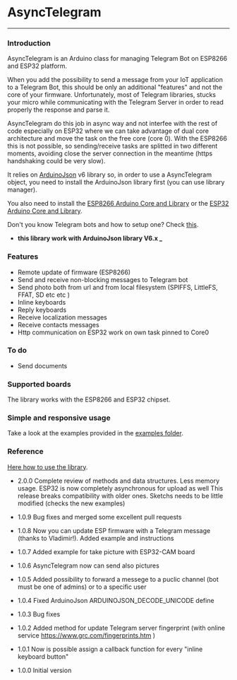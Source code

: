 # AsyncTelegram 

___
### Introduction
AsyncTelegram is an Arduino class for managing Telegram Bot on ESP8266 and ESP32 platform.

When you add the possibility to send a message from your IoT application to a Telegram Bot, this should be only an additional "features" and not the core of your firmware.
Unfortunately, most of Telegram libraries, stucks your micro while communicating with the Telegram Server in order to read properly the response and parse it.

AsyncTelegram do this job in async way and not interfee with the rest of code especially on ESP32 where we can take advantage of dual core architecture and move the task on the free core (core 0). With the ESP8266 this is not possible, so sending/receive tasks are splitted in two different moments, avoiding close the server connection in the meantime (https handshaking could be very slow).

It relies on [ArduinoJson](https://github.com/bblanchon/ArduinoJson) v6 library so, in order to use a AsyncTelegram object, you need to install the ArduinoJson library first (you can use library manager).

You also need to install the [ESP8266 Arduino Core and Library](https://github.com/esp8266/Arduino) or the [ESP32 Arduino Core and Library](https://github.com/espressif/arduino-esp32).

Don't you know Telegram bots and how to setup one? Check [this](https://core.telegram.org/bots#6-botfather).

+ **this library work with ArduinoJson library V6.x _**


### Features
+ Remote update of firmware (ESP8266)
+ Send and receive non-blocking messages to Telegram bot
+ Send photo both from url and from local filesystem (SPIFFS, LittleFS, FFAT, SD etc etc )
+ Inline keyboards
+ Reply keyboards 
+ Receive localization messages
+ Receive contacts messages 
+ Http communication on ESP32 work on own task pinned to Core0 

### To do
+ Send documents

### Supported boards
The library works with the ESP8266 and ESP32 chipset.

### Simple and responsive usage
Take a look at the examples provided in the [examples folder](https://github.com/cotestatnt/AsyncTelegram/tree/master/examples).

### Reference
[Here how to use the library](https://github.com/cotestatnt/AsyncTelegram/blob/master/REFERENCE.md). 

+ 2.0.0   Complete review of methods and data structures. Less memory usage. ESP32 is now completely asynchronous for upload as well
          This release breaks compatibility with older ones. Sketchs needs to be little modified (checks the new examples)

+ 1.0.9   Bug fixes and merged some excellent pull requests
+ 1.0.8   Now you can update ESP firmware with a Telegram message (thanks to Vladimir!). Added example and instructions
+ 1.0.7   Added example for take picture with ESP32-CAM board
+ 1.0.6   AsyncTelegram now can send also pictures
+ 1.0.5   Added possibility to forward a messege to a puclic channel (bot must be one of admins) or to a specific user
+ 1.0.4	  Fixed ArduinoJson ARDUINOJSON_DECODE_UNICODE define
+ 1.0.3   Bug fixes
+ 1.0.2   Added method for update Telegram server fingerprint (with online service https://www.grc.com/fingerprints.htm )
+ 1.0.1   Now is possible assign a callback function for every "inline keyboard button"
+ 1.0.0   Initial version

